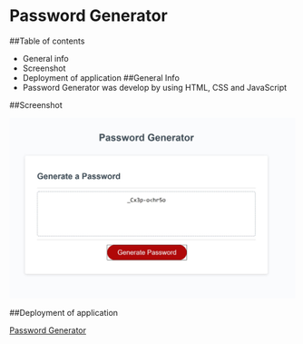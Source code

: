 # Password Generator

##Table of contents
* General info
* Screenshot
* Deployment of application
##General Info
* Password Generator was develop by using HTML, CSS and  JavaScript 

##Screenshot

![screenshoot](password_Gen.JPG)

##Deployment of application

[Password Generator](https://hakeem235.github.io/Password-Generator/)


